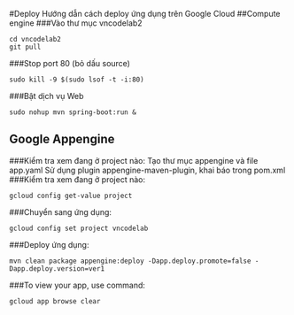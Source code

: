 #Deploy
Hướng dẫn cách deploy ứng dụng trên Google Cloud
##Compute engine
###Vào thư mục vncodelab2
```
cd vncodelab2
git pull
```
###Stop port 80 (bỏ dấu source)
```
sudo kill -9 $(sudo lsof -t -i:80)
```
###Bật dịch vụ Web
```
sudo nohup mvn spring-boot:run &
```
## Google Appengine
###Kiểm tra xem đang ở project nào:
Tạo thư mục appengine và file app.yaml
Sử dụng plugin appengine-maven-plugin, khai báo trong pom.xml
###Kiểm tra xem đang ở project nào:
```
gcloud config get-value project
```
###Chuyển sang ứng dụng:
```
gcloud config set project vncodelab
```
###Deploy ứng dụng:
```
mvn clean package appengine:deploy -Dapp.deploy.promote=false -Dapp.deploy.version=ver1
```
###To view your app, use command:
```
gcloud app browse clear
```
